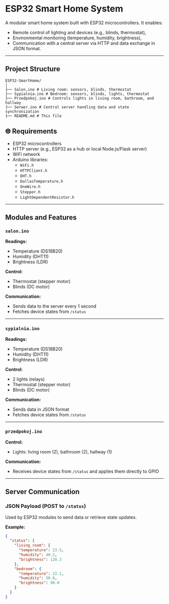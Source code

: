 # ESP32 Smart Home System

A modular smart home system built with ESP32 microcontrollers. It enables:

- Remote control of lighting and devices (e.g., blinds, thermostat),
- Environmental monitoring (temperature, humidity, brightness),
- Communication with a central server via HTTP and data exchange in JSON format.

---

## Project Structure
```
ESP32-SmartHome/
│
├── Salon.ino # Living room: sensors, blinds, thermostat
├── Sypialnia.ino # Bedroom: sensors, blinds, lights, thermostat
├── Przedpokoj.ino # Controls lights in living room, bathroom, and hallway
├── Serwer.ino # Central server handling data and state synchronization
├── README.md # This file
```

## 🌐 Requirements

- ESP32 microcontrollers  
- HTTP server (e.g., ESP32 as a hub or local Node.js/Flask server)  
- WiFi network  
- Arduino libraries:
  - `WiFi.h`  
  - `HTTPClient.h`    
  - `DHT.h`  
  - `DallasTemperature.h`  
  - `OneWire.h`  
  - `Stepper.h`  
  - `LightDependentResistor.h`

---

## Modules and Features

### `salon.ino`

**Readings:**
- Temperature (DS18B20)  
- Humidity (DHT11)  
- Brightness (LDR)  

**Control:** 
- Thermostat (stepper motor)  
- Blinds (DC motor)  

**Communication:**
- Sends data to the server every 1 second  
- Fetches device states from `/status`

---

### `sypialnia.ino`

**Readings:**
- Temperature (DS18B20)  
- Humidity (DHT11)  
- Brightness (LDR)  

**Control:**
- 2 lights  (relays)
- Thermostat (stepper motor)  
- Blinds  (DC motor)

**Communication:**
- Sends data in JSON format  
- Fetches device states from `/status`

---

### `przedpokoj.ino`

**Control:**
- Lights: living room (2), bathroom (2), hallway (1)

**Communication:**
- Receives device states from `/status` and applies them directly to GPIO

---

## Server Communication

### JSON Payload (POST to `/status`)

Used by ESP32 modules to send data or retrieve state updates.

**Example:**
```json
{
  "status": {
    "living_room": {
      "temperature": 23.5,
      "humidity": 40.2,
      "brightness": 120.3
    },
    "bedroom": {
      "temperature": 22.1,
      "humidity": 50.0,
      "brightness": 90.0
    }
  }
}
